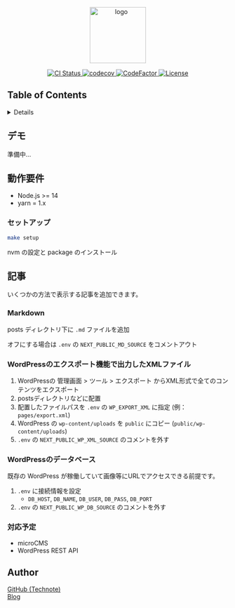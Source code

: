 <p align="center">
  <a href="https://nextjs.org">
    <img alt="logo" src="https://user-images.githubusercontent.com/39912269/135714832-7d94bc6a-eb3f-4f99-945c-09e0e35e5bc4.png" height="128">
  </a>
</p>

<p align="center">
  <a aria-label="CI Status" href="https://github.com/nextjs-blog/nextjs-blog/actions">
    <img alt="CI Status" src="https://github.com/nextjs-blog/nextjs-blog/workflows/CI/badge.svg">
  </a>
  <a aria-label="codecov" href="https://codecov.io/gh/nextjs-blog/nextjs-blog">
    <img alt="codecov" src="https://codecov.io/gh/nextjs-blog/nextjs-blog/branch/main/graph/badge.svg">
  </a>
  <a aria-label="CodeFactor" href="https://www.codefactor.io/repository/github/nextjs-blog/nextjs-blog">
    <img alt="CodeFactor" src="https://www.codefactor.io/repository/github/nextjs-blog/nextjs-blog/badge">
  </a>
  <a aria-label="License" href="https://github.com/nextjs-blog/nextjs-blog/blob/main/LICENSE">
    <img alt="License" src="https://img.shields.io/badge/License-MIT-blue.svg">
  </a>
</p>

## Table of Contents

<!-- START doctoc generated TOC please keep comment here to allow auto update -->
<!-- DON'T EDIT THIS SECTION, INSTEAD RE-RUN doctoc TO UPDATE -->
<details>
<summary>Details</summary>

- [デモ](#%E3%83%87%E3%83%A2)
- [動作要件](#%E5%8B%95%E4%BD%9C%E8%A6%81%E4%BB%B6)
  - [セットアップ](#%E3%82%BB%E3%83%83%E3%83%88%E3%82%A2%E3%83%83%E3%83%97)
- [記事](#%E8%A8%98%E4%BA%8B)
  - [Markdown](#markdown)
  - [WordPressのエクスポート機能で出力したXMLファイル](#wordpress%E3%81%AE%E3%82%A8%E3%82%AF%E3%82%B9%E3%83%9D%E3%83%BC%E3%83%88%E6%A9%9F%E8%83%BD%E3%81%A7%E5%87%BA%E5%8A%9B%E3%81%97%E3%81%9Fxml%E3%83%95%E3%82%A1%E3%82%A4%E3%83%AB)
  - [WordPressのデータベース](#wordpress%E3%81%AE%E3%83%87%E3%83%BC%E3%82%BF%E3%83%99%E3%83%BC%E3%82%B9)
  - [対応予定](#%E5%AF%BE%E5%BF%9C%E4%BA%88%E5%AE%9A)
- [Author](#author)

*generated with [TOC Generator](https://github.com/technote-space/toc-generator)*

</details>
<!-- END doctoc generated TOC please keep comment here to allow auto update -->

## デモ

準備中...

## 動作要件

- Node.js >= 14
- yarn = 1.x

### セットアップ
   ```bash
   make setup
   ```

nvm の設定と package のインストール

## 記事

いくつかの方法で表示する記事を追加できます。

### Markdown

posts ディレクトリ下に `.md` ファイルを追加

オフにする場合は `.env` の `NEXT_PUBLIC_MD_SOURCE` をコメントアウト

### WordPressのエクスポート機能で出力したXMLファイル

1. WordPressの 管理画面 > ツール > エクスポート からXML形式で全てのコンテンツをエクスポート
2. postsディレクトリなどに配置
3. 配置したファイルパスを `.env` の `WP_EXPORT_XML` に指定 (例：`pages/export.xml`)
4. WordPress の `wp-content/uploads` を `public` にコピー (`public/wp-content/uploads`)
5. `.env` の `NEXT_PUBLIC_WP_XML_SOURCE` のコメントを外す

### WordPressのデータベース

既存の WordPress が稼働していて画像等にURLでアクセスできる前提です。

1. `.env` に接続情報を設定
   * `DB_HOST`, `DB_NAME`, `DB_USER`, `DB_PASS`, `DB_PORT`
2. `.env` の `NEXT_PUBLIC_WP_DB_SOURCE` のコメントを外す

### 対応予定

* microCMS
* WordPress REST API

## Author

[GitHub (Technote)](https://github.com/technote-space)  
[Blog](https://technote.space)
